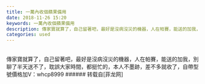 ```yaml
---
title: 一萬內收個蘋果備用
date: 2018-11-26 15:20
keywords: 一萬內收個蘋果備用
description: 傳家寶就算了，自己留著吧，最好是沒病沒災的機器，人在帕賽，能送的加我，別聊了半天送不了，耽誤大家時間，都挺忙的，本人不墨跡，差不多就收了，自帶型號價格加V：whcp8999
categories: used
---
```

<td class="t_f" id="postmessage_2357632">

<br/>
傳家寶就算了，自己留著吧，最好是沒病沒災的機器，人在帕賽，能送的加我，別聊了半天送不了，耽誤大家時間，都挺忙的，本人不墨跡，差不多就收了，自帶型號價格加V：whcp8999</td>
###### 转载自[菲龙网]